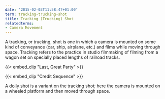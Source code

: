 ```yaml
---
date: '2015-02-03T11:58:47+01:00'
term: tracking-trucking-shot
title: Tracking (Trucking) Shot
relatedterms:
- Camera Movement
---
```


A tracking, or trucking, shot is one in which a camera is mounted on
some kind of conveyance (car, ship, airplane, etc.) and films while
moving through space. <!--more-->Tracking refers to the practice in studio
filmmaking of filming from a wagon set on specially placed lengths of
railroad tracks.


{{< embed_clip "Last, Great Party" >}}

{{< embed_clip "Credit Sequence" >}}

A [dolly shot](../dolly-dolly-shot/) is a variant on the tracking shot; here
the camera is mounted on a wheeled platform and then moved through
space.